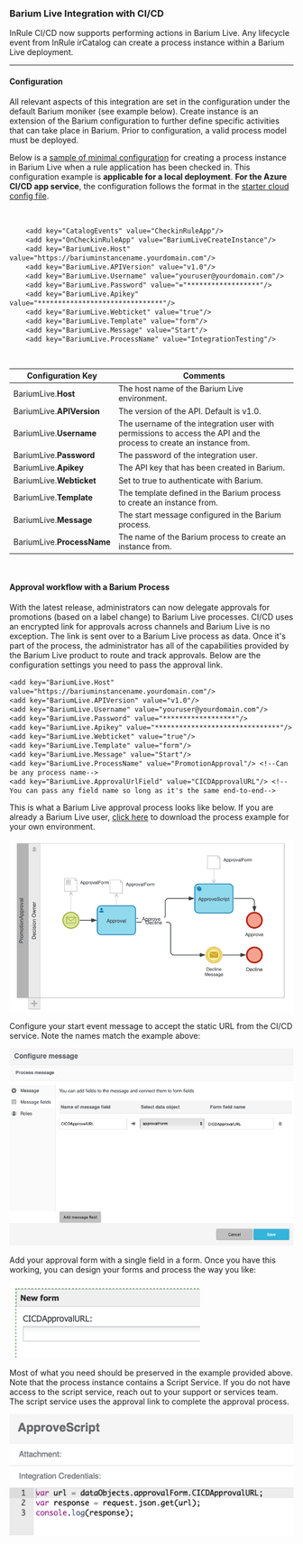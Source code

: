 ### Barium Live Integration with CI/CD

InRule CI/CD now supports performing actions in Barium Live.  Any lifecycle event from InRule irCatalog can create a process instance within a Barium Live deployment. 


---
#### Configuration

All relevant aspects of this integration are set in the configuration under the default Barium moniker (see example below).  Create instance is an extension of the Barium configuration to further define specific activities that can take place in Barium. Prior to configuration, a valid process model must be deployed.

Below is a [sample of minimal configuration](../config/InRuleCICD_BariumCreateInstance.config) for creating a process instance in Barium Live when a rule application has been checked in. This configuration example is **applicable for a local deployment**.  **For the Azure CI/CD app service**, the configuration follows the format in the [starter cloud config file](../config/InRule.CICD.Runtime.Service.config.json).
<dl><br /></dl>
  
````
    <add key="CatalogEvents" value="CheckinRuleApp"/>
    <add key="OnCheckinRuleApp" value="BariumLiveCreateInstance"/>
    <add key="BariumLive.Host" value="https://bariuminstancename.yourdomain.com"/>
    <add key="BariumLive.APIVersion" value="v1.0"/>
    <add key="BariumLive.Username" value="youruser@yourdomain.com"/>
    <add key="BariumLive.Password" value="="******************"/>
    <add key="BariumLive.Apikey" value="*******************************"/>
    <add key="BariumLive.Webticket" value="true"/>
    <add key="BariumLive.Template" value="form"/>
    <add key="BariumLive.Message" value="Start"/>
    <add key="BariumLive.ProcessName" value="IntegrationTesting"/>
````
<dl><br /></dl>

|Configuration Key | Comments
--- | ---
|BariumLive.**Host**| The host name of the Barium Live environment.
|BariumLive.**APIVersion**| The version of the API. Default is v1.0.
|BariumLive.**Username**| The username of the integration user with permissions to access the API and the process to create an instance from.
|BariumLive.**Password**| The password of the integration user.
|BariumLive.**Apikey**| The API key that has been created in Barium.
|BariumLive.**Webticket**| Set to true to authenticate with Barium.
|BariumLive.**Template**| The template defined in the Barium process to create an instance from.
|BariumLive.**Message**| The start message configured in the Barium process.
|BariumLive.**ProcessName**| The name of the Barium process to create an instance from.


<dl><br /></dl>

#### Approval workflow with a Barium Process

With the latest release, administrators can now delegate approvals for promotions (based on a label change) to Barium Live processes.  CI/CD uses an encrypted link for approvals across channels and Barium Live is no exception.  The link is sent over to a Barium Live process as data.  Once it's part of the process, the administrator has all of the capabilities provided by the Barium Live product to route and track approvals.  Below are the configuration settings you need to pass the approval link.

````
<add key="BariumLive.Host" value="https://bariuminstancename.yourdomain.com"/>
<add key="BariumLive.APIVersion" value="v1.0"/>
<add key="BariumLive.Username" value="youruser@yourdomain.com"/>
<add key="BariumLive.Password" value="******************"/>
<add key="BariumLive.Apikey" value="*******************************"/>
<add key="BariumLive.Webticket" value="true"/>
<add key="BariumLive.Template" value="form"/>
<add key="BariumLive.Message" value="Start"/>
<add key="BariumLive.ProcessName" value="PromotionApproval"/> <!--Can be any process name-->
<add key="BariumLive.ApprovalUrlField" value="CICDApprovalURL"/> <!--You can pass any field name so long as it's the same end-to-end-->
````

This is what a Barium Live approval process looks like below.  If you are already a Barium Live user, [click here](PromotionApproval.bmap) to download the process example for your own environment.

![Barium Live Approval Process Model](../images/BariumLiveApprovalProcessModel2.png)

Configure your start event message to accept the static URL from the CI/CD service.  Note the names match the example above:

![Event Message](../images/BariumLiveEventMessage.png)

Add your approval form with a single field in a form.  Once you have this working, you can design your forms and process the way you like:

![ApprovalForm](../images/BariumLiveApprovalForm.png)

Most of what you need should be preserved in the example provided above.  Note that the process instance contains a Script Service.  If you do not have access to the script service, reach out to your support or services team.  The script service uses the approval link to complete the approval process.

![ApprovalScript](../images/BariumLiveApproveScript.png)


